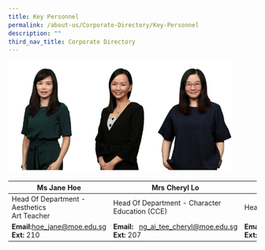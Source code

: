 ```yaml
---
title: Key Personnel
permalink: /about-us/Corporate-Directory/Key-Personnel
description: ""
third_nav_title: Corporate Directory
---
```

<img src="/images/Ms%20Jane%20Hoe.jpeg" 
     style="width:30%;float:left">
		 <img src="/images/Mrs%20Cheryl%20Loh.png" 
     style="width:30%;float:left">
<img src="/images/Mdm%20Yap%20Teck%20Lay%20Anna.jpeg" 
     style="width:30%;">

#### 





|Ms Jane Hoe | Mrs Cheryl Lo|  Mdm Anna Yap|
| -------- | -------- | -------- |
| Head Of Department - Aesthetics  <br>Art Teacher   | Head Of Department - Character Education (CCE)     | Head Of Department - English      |
|**Email:**[hoe\_jane@moe.edu.sg](mailto:hoe_jane@moe.edu.sg)<br>**Ext:** 210|**Email:**   [ng\_ai\_tee\_cheryl@moe.edu.sg](mailto:ng_ai_tee_cheryl@moe.edu.sg)<br>**Ext:** 207|**Email:** [yap\_teck\_lay\_anna@moe.edu.sg](mailto:yap_teck_lay_anna@moe.edu.sg)<br>**Ext:** 204

